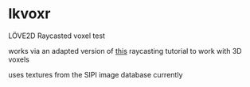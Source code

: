 # lkvoxr
LÖVE2D Raycasted voxel test

works via an adapted version of [this](https://lodev.org/cgtutor/raycasting.html) raycasting tutorial to work with 3D voxels

uses textures from the SIPI image database currently
